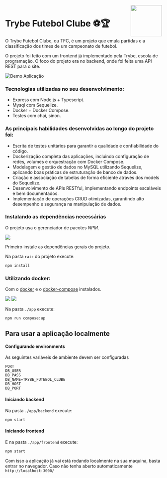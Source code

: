<img src="https://nodejs.org/static/images/logo.svg" width="100px" align="right">

# Trybe Futebol Clube ⚽🏆

O Trybe Futebol Clube, ou TFC, é um projeto que emula partidas e a classificação dos times de um campeonato de futebol.

O projeto foi feito com um frontend já implementado pela Trybe, escola de programação.
O foco do projeto era no backend, onde foi feita uma API REST para o site.

![Demo Aplicação](/front-example.png)

### Tecnologias utilizadas no seu desenvolvimento:
  - Express com Node.js + Typescript.
  - Mysql com Sequelize.
  - Docker + Docker Compose.
  - Testes com chai, sinon.

### As principais habilidades desenvolvidas ao longo do projeto foi:
  - Escrita de testes unitários para garantir a qualidade e confiabilidade do código.
  - Dockerização completa das aplicações, incluindo configuração de redes, volumes e orquestração com Docker Compose.
  - Modelagem e gestão de dados no MySQL utilizando Sequelize, aplicando boas práticas de estruturação de banco de dados.
  - Criação e associação de tabelas de forma eficiente através dos models do Sequelize.
  - Desenvolvimento de APIs RESTful, implementando endpoints escaláveis e bem documentados.
  - Implementação de operações CRUD otimizadas, garantindo alto desempenho e segurança na manipulação de dados.

### Instalando as dependências necessárias

O projeto usa o gerenciador de pacotes *NPM*.

<img src=https://img.shields.io/badge/npm-v8.5.5-green>

Primeiro instale as dependências gerais do projeto.

Na pasta `raiz` do projeto execute:

```bash
npm install
```

### Utilizando docker: 
Com o [docker](https://docs.docker.com/engine/install/) e o [docker-compose](https://docs.docker.com/compose/install/) instalados.

<img src=https://img.shields.io/badge/docker-v2020.10.13-informational>
<img src=https://img.shields.io/badge/docker--compose-v2.3.3-informational>

Na pasta `./app` execute: 

```bash
npm run compose:up
```

## Para usar a aplicação localmente

#### Configurando environments

As seguintes variáveis de ambiente devem ser configuradas
```
PORT
DB_USER
DB_PASS
DB_NAME=TRYBE_FUTEBOL_CLUBE
DB_HOST
DB_PORT
```

#### Iniciando backend

Na pasta `./app/backend` execute: 

```bash
npm start
```

#### Iniciando frontend

E na pasta `./app/frontend` execute: 

```bash
npm start
```
Com isso a aplicação já vai está rodando localmente na sua maquina, basta entrar no navegador. Caso não tenha aberto automaticamente `http://localhost:3000/`
